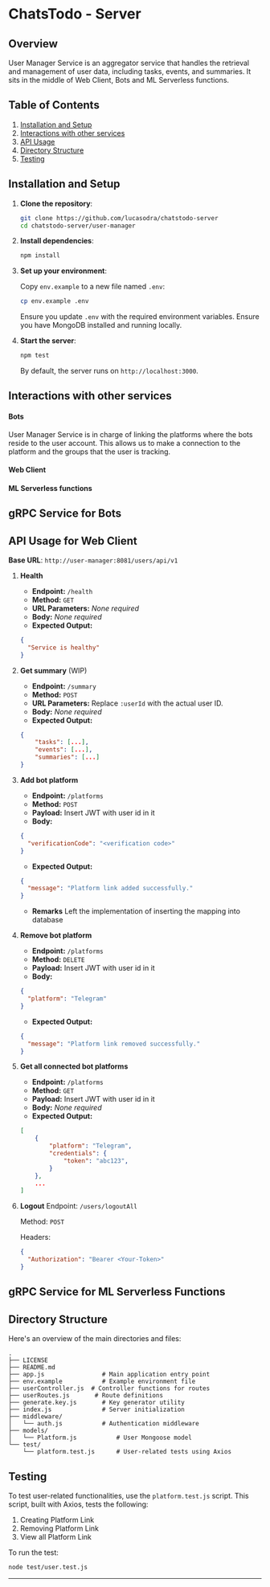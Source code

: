# ChatsTodo - Server

## Overview

User Manager Service is an aggregator service that handles the retrieval and management of user data, including tasks, events, and summaries. It sits in the middle of Web Client, Bots and ML Serverless functions.

## Table of Contents

1. [Installation and Setup](#installation-and-setup)
1. [Interactions with other services](#interactions-with-other-services)
1. [API Usage](#api-usage)
1. [Directory Structure](#directory-structure)
1. [Testing](#testing)

## Installation and Setup

1. **Clone the repository**:

   ```bash
   git clone https://github.com/lucasodra/chatstodo-server
   cd chatstodo-server/user-manager
   ```

1. **Install dependencies**:

   ```bash
   npm install
   ```

1. **Set up your environment**:

   Copy `env.example` to a new file named `.env`:

   ```bash
   cp env.example .env
   ```

   Ensure you update `.env` with the required environment variables.
   Ensure you have MongoDB installed and running locally.

1. **Start the server**:

   ```bash
   npm test
   ```

   By default, the server runs on `http://localhost:3000`.

## Interactions with other services

#### Bots

User Manager Service is in charge of linking the platforms where the bots reside to the user account. This allows us to make a connection to the platform and the groups that the user is tracking.

#### Web Client

#### ML Serverless functions

## gRPC Service for Bots

## API Usage for Web Client

**Base URL**: `http://user-manager:8081/users/api/v1`

1. **Health**

   - **Endpoint:** `/health`
   - **Method:** `GET`
   - **URL Parameters:** _None required_
   - **Body:** _None required_
   - **Expected Output:**

   ```json
   {
     "Service is healthy"
   }
   ```

1. **Get summary** (WIP)

   - **Endpoint:** `/summary`
   - **Method:** `POST`
   - **URL Parameters:** Replace `:userId` with the actual user ID.
   - **Body:** _None required_
   - **Expected Output:**

   ```json
   {
       "tasks": [...],
       "events": [...],
       "summaries": [...]
   }
   ```

1. **Add bot platform**

   - **Endpoint:** `/platforms`
   - **Method:** `POST`
   - **Payload:** Insert JWT with user id in it
   - **Body:**

   ```json
   {
     "verificationCode": "<verification code>"
   }
   ```

   - **Expected Output:**

   ```json
   {
     "message": "Platform link added successfully."
   }
   ```

   - **Remarks**
     Left the implementation of inserting the mapping into database

1. **Remove bot platform**

   - **Endpoint:** `/platforms`
   - **Method:** `DELETE`
   - **Payload:** Insert JWT with user id in it
   - **Body:**

   ```json
   {
     "platform": "Telegram"
   }
   ```

   - **Expected Output:**

   ```json
   {
     "message": "Platform link removed successfully."
   }
   ```

1. **Get all connected bot platforms**

   - **Endpoint:** `/platforms`
   - **Method:** `GET`
   - **Payload:** Insert JWT with user id in it
   - **Body:** _None required_
   - **Expected Output:**

   ```json
   [
       {
           "platform": "Telegram",
           "credentials": {
               "token": "abc123",
           }
       },
       ...
   ]
   ```

1. **Logout**
   Endpoint: `/users/logoutAll`

   Method: `POST`

   Headers:

   ```json
   {
     "Authorization": "Bearer <Your-Token>"
   }
   ```

## gRPC Service for ML Serverless Functions

## Directory Structure

Here's an overview of the main directories and files:

```
.
├── LICENSE
├── README.md
├── app.js                # Main application entry point
├── env.example           # Example environment file
├── userController.js  # Controller functions for routes
├── userRoutes.js       # Route definitions
├── generate.key.js       # Key generator utility
├── index.js              # Server initialization
├── middleware/
│   └── auth.js           # Authentication middleware
├── models/
│   └── Platform.js           # User Mongoose model
└── test/
    └── platform.test.js      # User-related tests using Axios
```

## Testing

To test user-related functionalities, use the `platform.test.js` script. This script, built with Axios, tests the following:

1. Creating Platform Link
2. Removing Platform Link
3. View all Platform Link

To run the test:

```bash
node test/user.test.js
```

---
